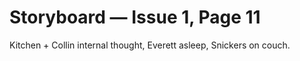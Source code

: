 # Storyboard — Issue 1, Page 11

Kitchen + Collin internal thought, Everett asleep, Snickers on couch.
